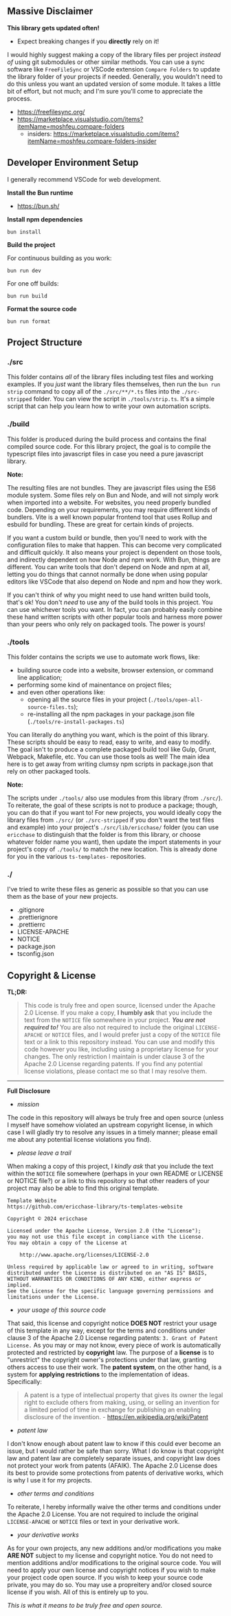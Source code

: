 ## Massive Disclaimer

**This library gets updated often!**

- Expect breaking changes if you **directly** rely on it!

I would highly suggest making a copy of the library files per project _instead of_ using git submodules or other similar methods. You can use a sync software like `FreeFileSync` or VSCode extension `Compare Folders` to update the library folder of your projects if needed. Generally, you wouldn't need to do this unless you want an updated version of some module. It takes a little bit of effort, but not much; and I'm sure you'll come to appreciate the process.

- https://freefilesync.org/
- https://marketplace.visualstudio.com/items?itemName=moshfeu.compare-folders
  - insiders: https://marketplace.visualstudio.com/items?itemName=moshfeu.compare-folders-insider

## Developer Environment Setup

I generally recommend VSCode for web development.

**Install the Bun runtime**

- https://bun.sh/

**Install npm dependencies**

```
bun install
```

**Build the project**

For continuous building as you work:

```
bun run dev
```

For one off builds:

```
bun run build
```

**Format the source code**

```
bun run format
```

## Project Structure

### ./src

This folder contains _all_ of the library files including test files and working examples. If you _just_ want the library files themselves, then run the `bun run strip` command to copy all of the `./src/**/*.ts` files into the `./src-stripped` folder. You can view the script in `./tools/strip.ts`. It's a simple script that can help you learn how to write your own automation scripts.

### ./build

This folder is produced during the build process and contains the final compiled source code. For this library project, the goal is to compile the typescript files into javascript files in case you need a pure javascript library.

**Note:**

The resulting files are not bundles. They are javascript files using the ES6 module system. Some files rely on Bun and Node, and will not simply work when imported into a website. For websites, you need properly bundled code. Depending on your requirements, you may require different kinds of bundlers. Vite is a well known popular frontend tool that uses Rollup and esbuild for bundling. These are great for certain kinds of projects.

If you want a custom build or bundle, then you'll need to work with the configuration files to make that happen. This can become very complicated and difficult quickly. It also means your project is dependent on those tools, and indirectly dependent on how Node and npm work. With Bun, things are different. You can write tools that don't depend on Node and npm at all, letting you do things that cannot normally be done when using popular editors like VSCode that also depend on Node and npm and how they work.

If you can't think of why you might need to use hand written build tools, that's ok! You don't _need_ to use any of the build tools in this project. You can use whichever tools you want. In fact, you can probably easily combine these hand written scripts with other popular tools and harness more power than your peers who only rely on packaged tools. The power is yours!

### ./tools

This folder contains the scripts we use to automate work flows, like:

- building source code into a website, browser extension, or command line application;
- performing some kind of mainentance on project files;
- and even other operations like:
  - opening all the source files in your project (`./tools/open-all-source-files.ts`);
  - re-installing all the npm packages in your package.json file (`./tools/re-install-packages.ts`)

You can literally do anything you want, which is the point of this library. These scripts should be easy to read, easy to write, and easy to modify. The goal isn't to produce a complete packaged build tool like Gulp, Grunt, Webpack, Makefile, etc. You can use those tools as well! The main idea here is to get away from writing clumsy npm scripts in package.json that rely on other packaged tools.

**Note:**

The scripts under `./tools/` also use modules from this library (from `./src/`). To reiterate, the goal of these scripts is not to produce a package; though, you can do that if you want to! For new projects, you would ideally copy the library files from `./src/` (or `./src-stripped` if you don't want the test files and example) into your project's `./src/lib/ericchase/` folder (you can use `ericchase` to distinguish that the folder is from this library, or choose whatever folder name you want), then update the import statements in your project's copy of `./tools/` to match the new location. This is already done for you in the various `ts-templates-` repositories.

### ./

I've tried to write these files as generic as possible so that you can use them as the base of your new projects.

- .gitignore
- .prettierignore
- .prettierrc
- LICENSE-APACHE
- NOTICE
- package.json
- tsconfig.json

## Copyright & License

**TL;DR:**

> This code is truly free and open source, licensed under the Apache 2.0 License. If you make a copy, **I humbly ask** that you include the text from the `NOTICE` file somewhere in your project. **_You are not required to!_** You are also not required to include the original `LICENSE-APACHE` or `NOTICE` files, and I would prefer just a copy of the `NOTICE` file text or a link to this repository instead. You can use and modify this code however you like, including using a proprietary license for your changes. The only restriction I maintain is under clause 3 of the Apache 2.0 License regarding patents. If you find any potential license violations, please contact me so that I may resolve them.

---

**Full Disclosure**

- _mission_

The code in this repository will always be truly free and open source (unless I myself have somehow violated an upstream copyright license, in which case I will gladly try to resolve any issues in a timely manner; please email me about any potential license violations you find).

- _please leave a trail_

When making a copy of this project, I _kindly ask_ that you include the text within the `NOTICE` file somewhere (perhaps in your own README or LICENSE or NOTICE file?) or a link to this repository so that other readers of your project may also be able to find this original template.

```
Template Website
https://github.com/ericchase-library/ts-templates-website

Copyright © 2024 ericchase

Licensed under the Apache License, Version 2.0 (the "License");
you may not use this file except in compliance with the License.
You may obtain a copy of the License at

    http://www.apache.org/licenses/LICENSE-2.0

Unless required by applicable law or agreed to in writing, software
distributed under the License is distributed on an "AS IS" BASIS,
WITHOUT WARRANTIES OR CONDITIONS OF ANY KIND, either express or implied.
See the License for the specific language governing permissions and
limitations under the License.
```

- _your usage of this source code_

That said, this license and copyright notice **DOES NOT** restrict your usage of this template in any way, except for the terms and conditions under clause 3 of the Apache 2.0 License regarding patents: `3. Grant of Patent License.` As you may or may not know, every piece of work is automatically protected and restricted by **copyright** law. The purpose of a **license** is to "unrestrict" the copyright owner's protections under that law, granting others access to use their work. The **patent system**, on the other hand, is a system for **applying restrictions** to the implementation of ideas. Specifically:

> A patent is a type of intellectual property that gives its owner the legal right to exclude others from making, using, or selling an invention for a limited period of time in exchange for publishing an enabling disclosure of the invention. - https://en.wikipedia.org/wiki/Patent

- _patent law_

I don't know enough about patent law to know if this could ever become an issue, but I would rather be safe than sorry. What I do know is that copyright law and patent law are completely separate issues, and copyright law does not protect your work from patents (AFAIK). The Apache 2.0 License does its best to provide some protections from patents of derivative works, which is why I use it for my projects.

- _other terms and conditions_

To reiterate, I hereby informally waive the other terms and conditions under the Apache 2.0 License. You are not required to include the original `LICENSE-APACHE` or `NOTICE` files or text in your derivative work.

- _your derivative works_

As for your own projects, any new additions and/or modifications you make **ARE NOT** subject to my license and copyright notice. You do not need to mention additions and/or modifications to the original source code. You will need to apply your own license and copyright notices if you wish to make your project code open source. If you wish to keep your source code private, you may do so. You may use a propreitery and/or closed source license if you wish. All of this is entirely up to you.

_This is what it means to be truly free and open source._
